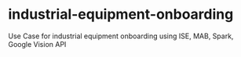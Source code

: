 # industrial-equipment-onboarding
Use Case for industrial equipment onboarding using ISE, MAB, Spark, Google Vision API
